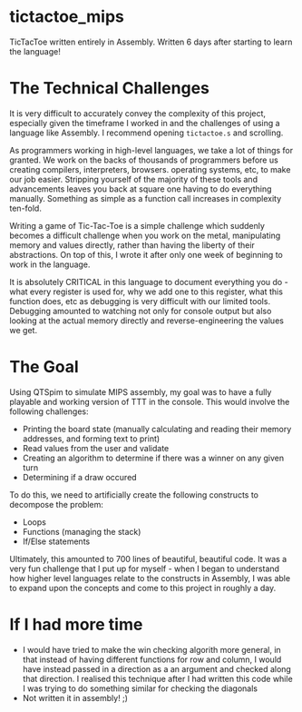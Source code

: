 # tictactoe_mips
TicTacToe written entirely in Assembly. Written 6 days after starting to learn the language!

# The Technical Challenges

It is very difficult to accurately convey the complexity of this project, especially given the timeframe I worked in and the challenges of using a language like Assembly. I recommend opening `tictactoe.s` and scrolling.

As programmers working in high-level languages, we take a lot of things for granted. We work on the backs of thousands of programmers before us creating compilers, interpreters, browsers. operating systems, etc, to make our job easier. Stripping yourself of the majority of these tools and advancements leaves you back at square one having to do everything manually. Something as simple as a function call increases in complexity ten-fold.

Writing a game of Tic-Tac-Toe is a simple challenge which suddenly becomes a difficult challenge when you work on the metal, manipulating memory and values directly, rather than having the liberty of their abstractions. On top of this, I wrote it after only one week of beginning to work in the language. 

It is absolutely CRITICAL in this language to document everything you do - what every register is used for, why we add one to this register, what this function does, etc as debugging is very difficult with our limited tools. Debugging amounted to watching not only for console output but also looking at the actual memory directly and reverse-engineering the values we get.

# The Goal

Using QTSpim to simulate MIPS assembly, my goal was to have a fully playable and working version of TTT in the console. This would involve the following challenges:

- Printing the board state (manually calculating and reading their memory addresses, and forming text to print)
- Read values from the user and validate
- Creating an algorithm to determine if there was a winner on any given turn
- Determining if a draw occured

To do this, we need to artificially create the following constructs to decompose the problem:
- Loops
- Functions (managing the stack)
- If/Else statements

Ultimately, this amounted to 700 lines of beautiful, beautiful code. It was a very fun challenge that I put up for myself - when I began to understand how higher level languages relate to the constructs in Assembly, I was able to expand upon the concepts and come to this project in roughly a day.

# If I had more time
- I would have tried to make the win checking algorith more general, in that instead of having different functions for row and column, I would have instead passed in a direction as a an argument and checked along that direction. I realised this technique after I had written this code while I was trying to do something similar for checking the diagonals
- Not written it in assembly! ;)
